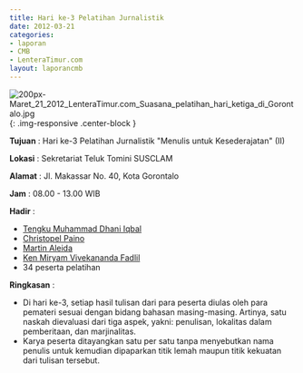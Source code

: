 ```yaml
---
title: Hari ke-3 Pelatihan Jurnalistik
date: 2012-03-21
categories:
- laporan
- CMB
- LenteraTimur.com
layout: laporancmb
---
```


![200px-Maret_21_2012_LenteraTimur.com_Suasana_pelatihan_hari_ketiga_di_Gorontalo.jpg](/uploads/200px-Maret_21_2012_LenteraTimur.com_Suasana_pelatihan_hari_ketiga_di_Gorontalo.jpg){: .img-responsive .center-block }


**Tujuan** : Hari ke-3 Pelatihan Jurnalistik "Menulis untuk Kesederajatan" (II)	

**Lokasi** : Sekretariat Teluk Tomini SUSCLAM

**Alamat** : Jl. Makassar No. 40, Kota Gorontalo

**Jam** : 08.00 - 13.00 WIB

**Hadir** : 
* [Tengku Muhammad Dhani Iqbal](http://wiki.ciptamedia.org/wiki/Tengku_Muhammad_Dhani_Iqbal)
* [Christopel Paino](http://wiki.ciptamedia.org/wiki/Christopel_Paino)
* [Martin Aleida](http://wiki.ciptamedia.org/wiki/Martin_Aleida)
* [Ken Miryam Vivekananda Fadlil](http://wiki.ciptamedia.org/wiki/Ken_Miryam_Vivekananda_Fadlil)
* 34 peserta pelatihan

**Ringkasan** : 
* Di hari ke-3, setiap hasil tulisan dari para peserta diulas oleh para pemateri sesuai dengan bidang bahasan masing-masing. Artinya, satu naskah dievaluasi dari tiga aspek, yakni: penulisan, lokalitas dalam pemberitaan, dan marjinalitas.
* Karya peserta ditayangkan satu per satu tanpa menyebutkan nama penulis untuk kemudian dipaparkan titik lemah maupun titik kekuatan dari tulisan tersebut.
